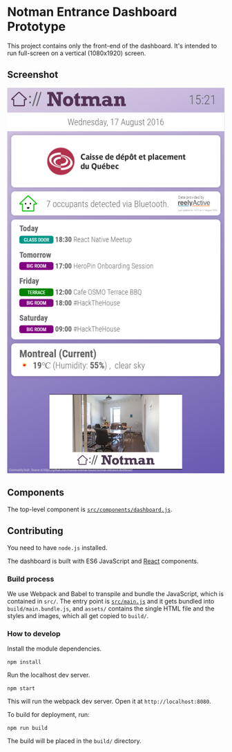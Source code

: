 
# Notman Entrance Dashboard Prototype

This project contains only the front-end of the dashboard. It's intended to run full-screen on a vertical (1080x1920) screen.

## Screenshot

![screenshot](screenshot.png)

## Components

The top-level component is [`src/components/dashboard.js`](src/components/dashboard.js).

## Contributing

You need to have `node.js` installed.

The dashboard is built with ES6 JavaScript and [React](https://facebook.github.io/react/) components.

### Build process

We use Webpack and Babel to transpile and bundle the JavaScript, which is contained in `src/`. The entry point is [`src/main.js`](src/main.js) and it gets bundled into `build/main.bundle.js`, and `assets/` contains the single HTML file and the styles and images, which all get copied to `build/`.

### How to develop

Install the module dependencies.
```
npm install
```

Run the localhost dev server.
```
npm start
```

This will run the webpack dev server. Open it at `http://localhost:8080`.

To build for deployment, run:

```
npm run build
```

The build will be placed in the `build/` directory.
